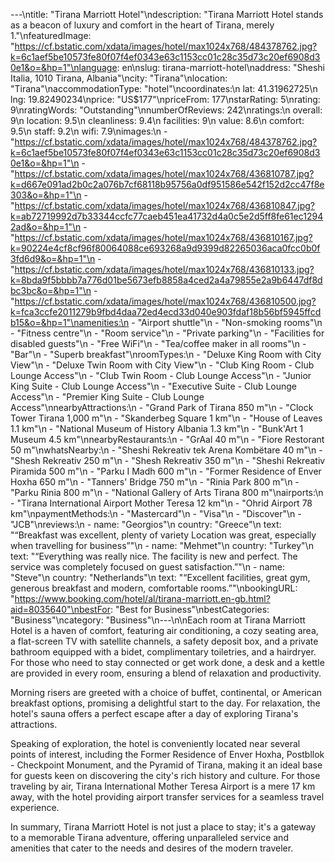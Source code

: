 ---\ntitle: "Tirana Marriott Hotel"\ndescription: "Tirana Marriott Hotel stands as a beacon of luxury and comfort in the heart of Tirana, merely 1."\nfeaturedImage: "https://cf.bstatic.com/xdata/images/hotel/max1024x768/484378762.jpg?k=6c1aef5be10573fe80f07f4ef0343e63c1153cc01c28c35d73c20ef6908d30e1&o=&hp=1"\nlanguage: en\nslug: tirana-marriott-hotel\naddress: "Sheshi Italia, 1010 Tirana, Albania"\ncity: "Tirana"\nlocation: "Tirana"\naccommodationType: "hotel"\ncoordinates:\n  lat: 41.31962725\n  lng: 19.82490234\nprice: "US$177"\npriceFrom: 177\nstarRating: 5\nrating: 9\nratingWords: "Outstanding"\nnumberOfReviews: 242\nratings:\n  overall: 9\n  location: 9.5\n  cleanliness: 9.4\n  facilities: 9\n  value: 8.6\n  comfort: 9.5\n  staff: 9.2\n  wifi: 7.9\nimages:\n  - "https://cf.bstatic.com/xdata/images/hotel/max1024x768/484378762.jpg?k=6c1aef5be10573fe80f07f4ef0343e63c1153cc01c28c35d73c20ef6908d30e1&o=&hp=1"\n  - "https://cf.bstatic.com/xdata/images/hotel/max1024x768/436810787.jpg?k=d667e091ad2b0c2a076b7cf68118b95756a0df951586e542f152d2cc47f8e303&o=&hp=1"\n  - "https://cf.bstatic.com/xdata/images/hotel/max1024x768/436810847.jpg?k=ab72719992d7b33344ccfc77caeb451ea41732d4a0c5e2d5ff8fe61ec12942ad&o=&hp=1"\n  - "https://cf.bstatic.com/xdata/images/hotel/max1024x768/436810167.jpg?k=90224e4cf8cf96f80064088ce693268a9d9399d82265036aca0fcc0b0f3fd6d9&o=&hp=1"\n  - "https://cf.bstatic.com/xdata/images/hotel/max1024x768/436810133.jpg?k=8bda9f5bbbb7a776d01be5673efb8858a4ced2a4a79855e2a9b6447df8dbc3bc&o=&hp=1"\n  - "https://cf.bstatic.com/xdata/images/hotel/max1024x768/436810500.jpg?k=fca3ccfe2011279b9fbd4daa72ed4ecd33d040e903fdaf18b56bf5945ffcdb15&o=&hp=1"\namenities:\n  - "Airport shuttle"\n  - "Non-smoking rooms"\n  - "Fitness centre"\n  - "Room service"\n  - "Private parking"\n  - "Facilities for disabled guests"\n  - "Free WiFi"\n  - "Tea/coffee maker in all rooms"\n  - "Bar"\n  - "Superb breakfast"\nroomTypes:\n  - "Deluxe King Room with City View"\n  - "Deluxe Twin Room with City View"\n  - "Club King Room - Club Lounge Access"\n  - "Club Twin Room - Club Lounge Access"\n  - "Junior King Suite - Club Lounge Access"\n  - "Executive Suite - Club Lounge Access"\n  - "Premier King Suite - Club Lounge Access"\nnearbyAttractions:\n  - "Grand Park of Tirana 850 m"\n  - "Clock Tower Tirana 1,000 m"\n  - "Skanderbeg Square 1 km"\n  - "House of Leaves 1.1 km"\n  - "National Museum of History Albania 1.3 km"\n  - "Bunk'Art 1 Museum 4.5 km"\nnearbyRestaurants:\n  - "GrAal 40 m"\n  - "Fiore Restorant 50 m"\nwhatsNearby:\n  - "Sheshi Rekreativ tek Arena Kombëtare 40 m"\n  - "Shesh Rekreativ 250 m"\n  - "Shesh Rekreativ 350 m"\n  - "Sheshi Rekreativ Piramida 500 m"\n  - "Parku I Madh 600 m"\n  - "Former Residence of Enver Hoxha 650 m"\n  - "Tanners' Bridge 750 m"\n  - "Rinia Park 800 m"\n  - "Parku Rinia 800 m"\n  - "National Gallery of Arts Tirana 800 m"\nairports:\n  - "Tirana International Airport Mother Teresa 12 km"\n  - "Ohrid Airport 78 km"\npaymentMethods:\n  - "Mastercard"\n  - "Visa"\n  - "Discover"\n  - "JCB"\nreviews:\n  - name: "Georgios"\n    country: "Greece"\n    text: "“Breakfast was excellent, plenty of variety
Location was great, especially when travelling for business”"\n  - name: "Mehmet"\n    country: "Turkey"\n    text: "“Everything was really nice. The facility is new and perfect. The service was completely focused on guest satisfaction.”"\n  - name: "Steve"\n    country: "Netherlands"\n    text: "“Excellent facilities, great gym, generous breakfast and modern, comfortable rooms.”"\nbookingURL: "https://www.booking.com/hotel/al/tirana-marriott.en-gb.html?aid=8035640"\nbestFor: "Best for Business"\nbestCategories: "Business"\ncategory: "Business"\n---\n\nEach room at Tirana Marriott Hotel is a haven of comfort, featuring air conditioning, a cozy seating area, a flat-screen TV with satellite channels, a safety deposit box, and a private bathroom equipped with a bidet, complimentary toiletries, and a hairdryer. For those who need to stay connected or get work done, a desk and a kettle are provided in every room, ensuring a blend of relaxation and productivity.

Morning risers are greeted with a choice of buffet, continental, or American breakfast options, promising a delightful start to the day. For relaxation, the hotel's sauna offers a perfect escape after a day of exploring Tirana's attractions.

Speaking of exploration, the hotel is conveniently located near several points of interest, including the Former Residence of Enver Hoxha, Postbllok - Checkpoint Monument, and the Pyramid of Tirana, making it an ideal base for guests keen on discovering the city's rich history and culture. For those traveling by air, Tirana International Mother Teresa Airport is a mere 17 km away, with the hotel providing airport transfer services for a seamless travel experience.

In summary, Tirana Marriott Hotel is not just a place to stay; it's a gateway to a memorable Tirana adventure, offering unparalleled service and amenities that cater to the needs and desires of the modern traveler.